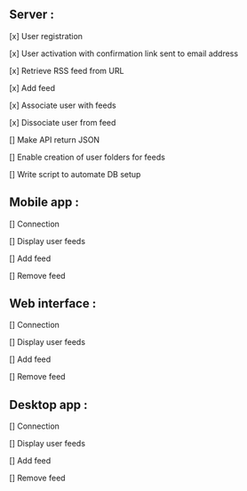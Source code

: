 ## Server :


[x] User registration

[x] User activation with confirmation link sent to email address

[x] Retrieve RSS feed from URL

[x] Add feed

[x] Associate user with feeds

[x] Dissociate user from feed

[] Make API return JSON

[] Enable creation of user folders for feeds

[] Write script to automate DB setup


 
 ## Mobile app :
 

[] Connection

[] Display user feeds

[] Add feed

[] Remove feed

 
 ## Web interface :


[] Connection

[] Display user feeds

[] Add feed

[] Remove feed
 
 
 ## Desktop app :
 
 
[] Connection

[] Display user feeds

[] Add feed

[] Remove feed 